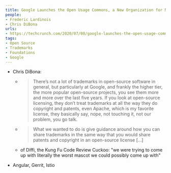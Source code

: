 ```yaml
---
title: Google Launches the Open Usage Commons, a New Organization for Managing Open-Source Trademarks
people:
- Frederic Lardinois
- Chris DiBona
urls:
- https://techcrunch.com/2020/07/08/google-launches-the-open-usage-commons-a-new-organization-for-managing-open-source-trademarks/
tags:
- Open Source
- Trademarks
- Foundations
- Google
---
```


- Chris DiBona:
  - > There’s not a lot of trademarks in open-source software in general, but particularly at Google, and frankly the higher tier, the more popular open-source projects, you see them more and more over the last five years. If you look at open-source licensing, they don’t treat trademarks at all the way they do copyright and patents, even Apache, which is my favorite license, they basically say, nope, not touching it, not our problem, you go talk.
  - > What we wanted to do is give guidance around how you can share trademarks in the same way that you would share patents and copyright in an open-source license […]
  - of Diffi, the Kung Fu Code Review Cuckoo: "we were trying to come up with literally the worst mascot we could possibly come up with"

- Angular, Gerrit, Istio

